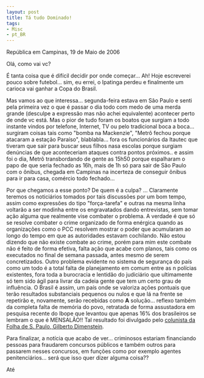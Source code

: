 ```yaml
---
layout: post
title: Tá tudo Dominado!
tags:
- Misc
- pt_BR
---
```

República em Campinas, 19 de Maio de 2006

Olá, como vai vc?

É tanta coisa que é  difícil  decidir por onde começar...  Ah! Hoje escreverei pouco sobre futebol... sim, eu errei, o Ipatinga perdeu e finalmente um carioca vai ganhar a Copa do Brasil.

Mas vamos ao que interessa... segunda-feira estava em São Paulo e senti pela primeira vez o que é passar o dia todo com medo de uma merda grande (desculpe a expressão mas não achei equivalente) acontecer perto de onde vc está. Mas o pior de tudo foram os boatos que surgiam a todo instante vindos por telefone, Internet, TV ou pelo tradicional boca a boca... surgiram coisas tais como "bomba na Mackenzie", "Metrô fechou porque atacaram a estação Paraíso", blablabla... fora os funcionários da Itautec que tiveram que sair para buscar seus filhos nasa escolas porque surgiam denúncias de que aconteceriam ataques contra pontos próximos.. e assim foi o dia, Metrô transbordando de gente as 15h50 porque espalharam o papo de que seria fechado as 16h, mais de 1h só para sair de São Paulo com o ônibus, chegada em Campinas na incerteza de conseguir ônibus para ir para casa, comércio todo fechado...

Por que chegamos a esse ponto? De quem é a culpa? ... Claramente teremos os noticiários tomados por tais discussões por um bom tempo, assim como expressões do tipo "força-tarefa" e outras na mesma linha voltarão a ser modinha entre os engravatados dando entrevistas, sem tomar ação alguma que realmente vise combater o problema. A verdade é que só se resolve combater o crime organizado de forma enérgica quando as organizações como o PCC resolvem mostrar o poder que acumularam ao longo do tempo em que as autoridades estavam cochilando. Não estou dizendo que não existe combate ao crime, porém para mim este combate não é feito de forma efetiva, falta ação que acabe com planos, tais como os executados no final de semana passada, antes mesmo de serem concretizados. Outro problema evidente no sistema de segurança do país como um todo é a total falta de planejamento em comum entre as n polícias existentes, fora toda a burocracia e lentidão do judiciário que ultimamente só tem sido ágil para livrar da cadeia gente que tem um certo grau de influência. O Brasil é assim, um país onde se valoriza ações pontuais que terão resultados substanciais pequenos ou nulos e que lá na frente se repetirão e, novamente, serão recebidas como **A** solução... reflexo também da completa falta de memória do povo, retratada de forma assustadora em pesquisa recente do Ibope que levantou que apenas 16% dos brasileiros se lembram o que é MENSALÃO!! Tal resultado foi divulgado pelo [colunista da Folha de S. Paulo, Gilberto Dimenstein](http://www1.folha.uol.com.br/folha/dimenstein/colunas/gd170406.htm).

Para finalizar, a notícia que acabo de ver... criminosos estariam financiando pessoas para fraudarem concursos públicos e também outros para passarem nesses concursos, em funções como por exemplo agentes penitenciários... será que isso quer dizer alguma coisa??

Até
